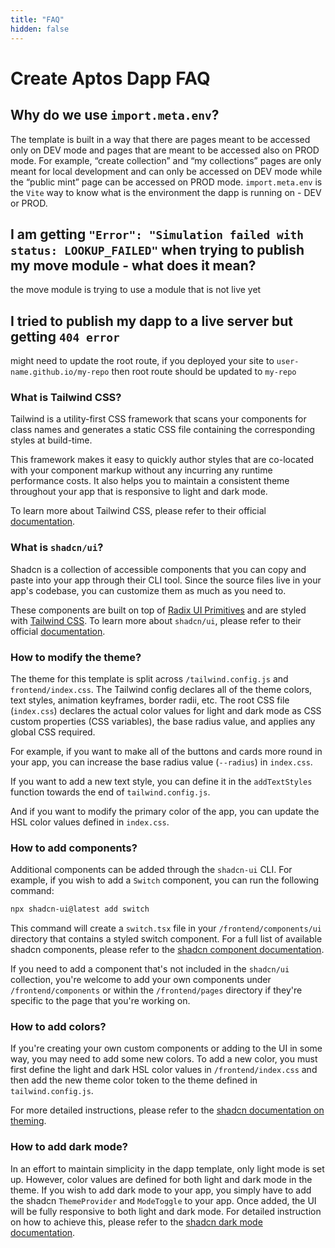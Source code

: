 ```yaml
---
title: "FAQ"
hidden: false
---
```


# Create Aptos Dapp FAQ

## Why do we use `import.meta.env`?

The template is built in a way that there are pages meant to be accessed only on DEV mode and pages that are meant to be accessed also on PROD mode. For example, “create collection” and “my collections” pages are only meant for local development and can only be accessed on DEV mode while the “public mint” page can be accessed on PROD mode. `import.meta.env` is the `Vite` way to know what is the environment the dapp is running on - DEV or PROD.

## I am getting `"Error": "Simulation failed with status: LOOKUP_FAILED"` when trying to publish my move module - what does it mean?

the move module is trying to use a module that is not live yet

## I tried to publish my dapp to a live server but getting `404 error`

might need to update the root route, if you deployed your site to `user-name.github.io/my-repo` then root route should be updated to `my-repo`

### What is Tailwind CSS?

Tailwind is a utility-first CSS framework that scans your components for class names and generates a static CSS file containing the corresponding styles at build-time.

This framework makes it easy to quickly author styles that are co-located with your component markup without any incurring any runtime performance costs. It also helps you to maintain a consistent theme throughout your app that is responsive to light and dark mode.

To learn more about Tailwind CSS, please refer to their official [documentation](https://tailwindcss.com/docs/utility-first).

### What is `shadcn/ui`?

Shadcn is a collection of accessible components that you can copy and paste into your app through their CLI tool. Since the source files live in your app's codebase, you can customize them as much as you need to.

These components are built on top of [Radix UI Primitives](https://www.radix-ui.com/primitives) and are styled with [Tailwind CSS](https://tailwindcss.com/). To learn more about `shadcn/ui`, please refer to their official [documentation](https://ui.shadcn.com/docs).

### How to modify the theme?

The theme for this template is split across `/tailwind.config.js` and `frontend/index.css`. The Tailwind config declares all of the theme colors, text styles, animation keyframes, border radii, etc. The root CSS file (`index.css`) declares the actual color values for light and dark mode as CSS custom properties (CSS variables), the base radius value, and applies any global CSS required.

For example, if you want to make all of the buttons and cards more round in your app, you can increase the base radius value (`--radius`) in `index.css`.

If you want to add a new text style, you can define it in the `addTextStyles` function towards the end of `tailwind.config.js`.

And if you want to modify the primary color of the app, you can update the HSL color values defined in `index.css`.

### How to add components?

Additional components can be added through the `shadcn-ui` CLI. For example, if you wish to add a `Switch` component, you can run the following command:

```bash
npx shadcn-ui@latest add switch
```

This command will create a `switch.tsx` file in your `/frontend/components/ui` directory that contains a styled switch component. For a full list of available shadcn components, please refer to the [shadcn component documentation](https://ui.shadcn.com/docs/components).

If you need to add a component that's not included in the `shadcn/ui` collection, you're welcome to add your own components under `/frontend/components` or within the `/frontend/pages` directory if they're specific to the page that you're working on.

### How to add colors?

If you're creating your own custom components or adding to the UI in some way, you may need to add some new colors. To add a new color, you must first define the light and dark HSL color values in `/frontend/index.css` and then add the new theme color token to the theme defined in `tailwind.config.js`.

For more detailed instructions, please refer to the [shadcn documentation on theming](https://ui.shadcn.com/docs/theming).

### How to add dark mode?

In an effort to maintain simplicity in the dapp template, only light mode is set up. However, color values are defined for both light and dark mode in the theme. If you wish to add dark mode to your app, you simply have to add the shadcn `ThemeProvider` and `ModeToggle` to your app. Once added, the UI will be fully responsive to both light and dark mode. For detailed instruction on how to achieve this, please refer to the [shadcn dark mode documentation](https://ui.shadcn.com/docs/dark-mode/vite).
